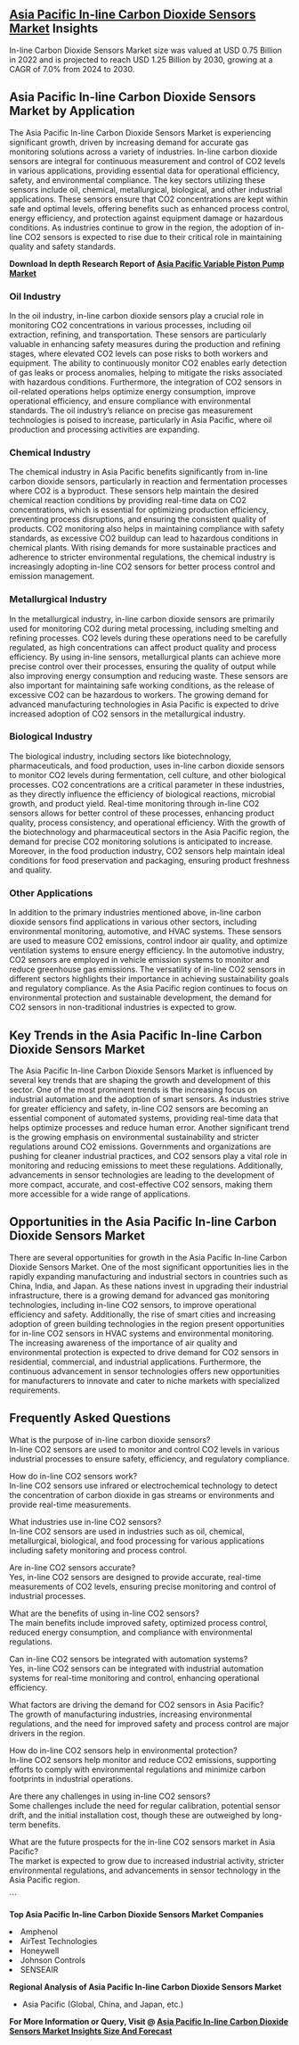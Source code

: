 <h2><a href="https://www.verifiedmarketreports.com/download-sample/?rid=475168&amp;utm_source=Github-Feb&amp;utm_medium=225" target="_blank">Asia Pacific In-line Carbon Dioxide Sensors Market</a> Insights</h2><p>In-line Carbon Dioxide Sensors Market size was valued at USD 0.75 Billion in 2022 and is projected to reach USD 1.25 Billion by 2030, growing at a CAGR of 7.0% from 2024 to 2030.</p><p><h2>Asia Pacific In-line Carbon Dioxide Sensors Market by Application</h2> <p>The Asia Pacific In-line Carbon Dioxide Sensors Market is experiencing significant growth, driven by increasing demand for accurate gas monitoring solutions across a variety of industries. In-line carbon dioxide sensors are integral for continuous measurement and control of CO2 levels in various applications, providing essential data for operational efficiency, safety, and environmental compliance. The key sectors utilizing these sensors include oil, chemical, metallurgical, biological, and other industrial applications. These sensors ensure that CO2 concentrations are kept within safe and optimal levels, offering benefits such as enhanced process control, energy efficiency, and protection against equipment damage or hazardous conditions. As industries continue to grow in the region, the adoption of in-line CO2 sensors is expected to rise due to their critical role in maintaining quality and safety standards. <p><strong>Download In depth Research Report of <a href="https://www.verifiedmarketreports.com/download-sample/?rid=236118&amp;utm_source=Pulse-Dec&amp;utm_medium=225" target="_blank">Asia Pacific Variable Piston Pump Market</a></strong></p> <h3>Oil Industry</h3> <p>In the oil industry, in-line carbon dioxide sensors play a crucial role in monitoring CO2 concentrations in various processes, including oil extraction, refining, and transportation. These sensors are particularly valuable in enhancing safety measures during the production and refining stages, where elevated CO2 levels can pose risks to both workers and equipment. The ability to continuously monitor CO2 enables early detection of gas leaks or process anomalies, helping to mitigate the risks associated with hazardous conditions. Furthermore, the integration of CO2 sensors in oil-related operations helps optimize energy consumption, improve operational efficiency, and ensure compliance with environmental standards. The oil industry’s reliance on precise gas measurement technologies is poised to increase, particularly in Asia Pacific, where oil production and processing activities are expanding. <h3>Chemical Industry</h3> <p>The chemical industry in Asia Pacific benefits significantly from in-line carbon dioxide sensors, particularly in reaction and fermentation processes where CO2 is a byproduct. These sensors help maintain the desired chemical reaction conditions by providing real-time data on CO2 concentrations, which is essential for optimizing production efficiency, preventing process disruptions, and ensuring the consistent quality of products. CO2 monitoring also helps in maintaining compliance with safety standards, as excessive CO2 buildup can lead to hazardous conditions in chemical plants. With rising demands for more sustainable practices and adherence to stricter environmental regulations, the chemical industry is increasingly adopting in-line CO2 sensors for better process control and emission management. <h3>Metallurgical Industry</h3> <p>In the metallurgical industry, in-line carbon dioxide sensors are primarily used for monitoring CO2 during metal processing, including smelting and refining processes. CO2 levels during these operations need to be carefully regulated, as high concentrations can affect product quality and process efficiency. By using in-line sensors, metallurgical plants can achieve more precise control over their processes, ensuring the quality of output while also improving energy consumption and reducing waste. These sensors are also important for maintaining safe working conditions, as the release of excessive CO2 can be hazardous to workers. The growing demand for advanced manufacturing technologies in Asia Pacific is expected to drive increased adoption of CO2 sensors in the metallurgical industry. <h3>Biological Industry</h3> <p>The biological industry, including sectors like biotechnology, pharmaceuticals, and food production, uses in-line carbon dioxide sensors to monitor CO2 levels during fermentation, cell culture, and other biological processes. CO2 concentrations are a critical parameter in these industries, as they directly influence the efficiency of biological reactions, microbial growth, and product yield. Real-time monitoring through in-line CO2 sensors allows for better control of these processes, enhancing product quality, process consistency, and operational efficiency. With the growth of the biotechnology and pharmaceutical sectors in the Asia Pacific region, the demand for precise CO2 monitoring solutions is anticipated to increase. Moreover, in the food production industry, CO2 sensors help maintain ideal conditions for food preservation and packaging, ensuring product freshness and quality. <h3>Other Applications</h3> <p>In addition to the primary industries mentioned above, in-line carbon dioxide sensors find applications in various other sectors, including environmental monitoring, automotive, and HVAC systems. These sensors are used to measure CO2 emissions, control indoor air quality, and optimize ventilation systems to ensure energy efficiency. In the automotive industry, CO2 sensors are employed in vehicle emission systems to monitor and reduce greenhouse gas emissions. The versatility of in-line CO2 sensors in different sectors highlights their importance in achieving sustainability goals and regulatory compliance. As the Asia Pacific region continues to focus on environmental protection and sustainable development, the demand for CO2 sensors in non-traditional industries is expected to grow. <h2>Key Trends in the Asia Pacific In-line Carbon Dioxide Sensors Market</h2> <p>The Asia Pacific In-line Carbon Dioxide Sensors Market is influenced by several key trends that are shaping the growth and development of this sector. One of the most prominent trends is the increasing focus on industrial automation and the adoption of smart sensors. As industries strive for greater efficiency and safety, in-line CO2 sensors are becoming an essential component of automated systems, providing real-time data that helps optimize processes and reduce human error. Another significant trend is the growing emphasis on environmental sustainability and stricter regulations around CO2 emissions. Governments and organizations are pushing for cleaner industrial practices, and CO2 sensors play a vital role in monitoring and reducing emissions to meet these regulations. Additionally, advancements in sensor technologies are leading to the development of more compact, accurate, and cost-effective CO2 sensors, making them more accessible for a wide range of applications. <h2>Opportunities in the Asia Pacific In-line Carbon Dioxide Sensors Market</h2> <p>There are several opportunities for growth in the Asia Pacific In-line Carbon Dioxide Sensors Market. One of the most significant opportunities lies in the rapidly expanding manufacturing and industrial sectors in countries such as China, India, and Japan. As these nations invest in upgrading their industrial infrastructure, there is a growing demand for advanced gas monitoring technologies, including in-line CO2 sensors, to improve operational efficiency and safety. Additionally, the rise of smart cities and increasing adoption of green building technologies in the region present opportunities for in-line CO2 sensors in HVAC systems and environmental monitoring. The increasing awareness of the importance of air quality and environmental protection is expected to drive demand for CO2 sensors in residential, commercial, and industrial applications. Furthermore, the continuous advancement in sensor technologies offers new opportunities for manufacturers to innovate and cater to niche markets with specialized requirements. <h2>Frequently Asked Questions</h2> <p>What is the purpose of in-line carbon dioxide sensors? <br> In-line CO2 sensors are used to monitor and control CO2 levels in various industrial processes to ensure safety, efficiency, and regulatory compliance.</p> <p>How do in-line CO2 sensors work? <br> In-line CO2 sensors use infrared or electrochemical technology to detect the concentration of carbon dioxide in gas streams or environments and provide real-time measurements.</p> <p>What industries use in-line CO2 sensors? <br> In-line CO2 sensors are used in industries such as oil, chemical, metallurgical, biological, and food processing for various applications including safety monitoring and process control.</p> <p>Are in-line CO2 sensors accurate? <br> Yes, in-line CO2 sensors are designed to provide accurate, real-time measurements of CO2 levels, ensuring precise monitoring and control of industrial processes.</p> <p>What are the benefits of using in-line CO2 sensors? <br> The main benefits include improved safety, optimized process control, reduced energy consumption, and compliance with environmental regulations.</p> <p>Can in-line CO2 sensors be integrated with automation systems? <br> Yes, in-line CO2 sensors can be integrated with industrial automation systems for real-time monitoring and control, enhancing operational efficiency.</p> <p>What factors are driving the demand for CO2 sensors in Asia Pacific? <br> The growth of manufacturing industries, increasing environmental regulations, and the need for improved safety and process control are major drivers in the region.</p> <p>How do in-line CO2 sensors help in environmental protection? <br> In-line CO2 sensors help monitor and reduce CO2 emissions, supporting efforts to comply with environmental regulations and minimize carbon footprints in industrial operations.</p> <p>Are there any challenges in using in-line CO2 sensors? <br> Some challenges include the need for regular calibration, potential sensor drift, and the initial installation cost, though these are outweighed by long-term benefits.</p> <p>What are the future prospects for the in-line CO2 sensors market in Asia Pacific? <br> The market is expected to grow due to increased industrial activity, stricter environmental regulations, and advancements in sensor technology in the Asia Pacific region.</p> ```</p><p><strong>Top Asia Pacific In-line Carbon Dioxide Sensors Market Companies</strong></p><div data-test-id=""><p><li>Amphenol</li><li> AirTest Technologies</li><li> Honeywell</li><li> Johnson Controls</li><li> SENSEAIR</li></p><div><strong>Regional Analysis of&nbsp;Asia Pacific In-line Carbon Dioxide Sensors Market</strong></div><ul><li dir="ltr"><p dir="ltr">Asia Pacific (Global, China, and Japan, etc.)</p></li></ul><p><strong>For More Information or Query, Visit @&nbsp;</strong><strong><a href="https://www.verifiedmarketreports.com/product/in-line-carbon-dioxide-sensors-market/?utm_source=Github-Feb&amp;utm_medium=225" target="_blank">Asia Pacific In-line Carbon Dioxide Sensors Market Insights Size And Forecast</a></strong></p></div><h2>&nbsp;</h2><div data-test-id="">&nbsp;</div>
